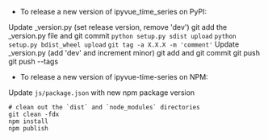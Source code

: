 - To release a new version of ipyvue_time_series on PyPI:

Update _version.py (set release version, remove 'dev')
git add the _version.py file and git commit
`python setup.py sdist upload`
`python setup.py bdist_wheel upload`
`git tag -a X.X.X -m 'comment'`
Update _version.py (add 'dev' and increment minor)
git add and git commit
git push
git push --tags

- To release a new version of ipyvue-time-series on NPM:

Update `js/package.json` with new npm package version

```
# clean out the `dist` and `node_modules` directories
git clean -fdx
npm install
npm publish
```